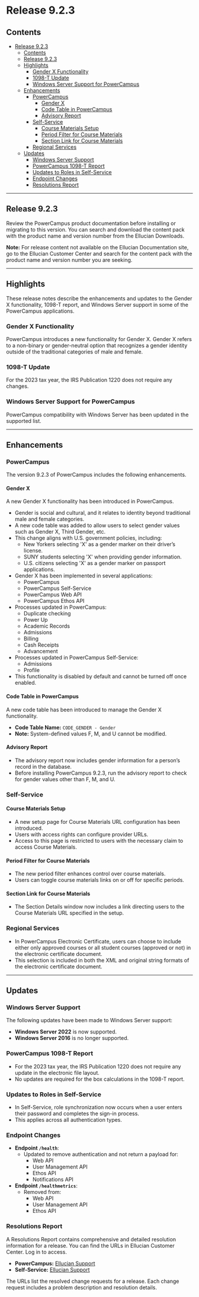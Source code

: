 # Release 9.2.3

## Contents

- [Release 9.2.3](#release-923)
  - [Contents](#contents)
  - [Release 9.2.3](#release-923-1)
  - [Highlights](#highlights)
    - [Gender X Functionality](#gender-x-functionality)
    - [1098-T Update](#1098-t-update)
    - [Windows Server Support for PowerCampus](#windows-server-support-for-powercampus)
  - [Enhancements](#enhancements)
    - [PowerCampus](#powercampus)
      - [Gender X](#gender-x)
      - [Code Table in PowerCampus](#code-table-in-powercampus)
      - [Advisory Report](#advisory-report)
    - [Self-Service](#self-service)
      - [Course Materials Setup](#course-materials-setup)
      - [Period Filter for Course Materials](#period-filter-for-course-materials)
      - [Section Link for Course Materials](#section-link-for-course-materials)
    - [Regional Services](#regional-services)
  - [Updates](#updates)
    - [Windows Server Support](#windows-server-support)
    - [PowerCampus 1098-T Report](#powercampus-1098-t-report)
    - [Updates to Roles in Self-Service](#updates-to-roles-in-self-service)
    - [Endpoint Changes](#endpoint-changes)
    - [Resolutions Report](#resolutions-report)

---

## Release 9.2.3

Review the PowerCampus product documentation before installing or migrating to this version. You can search and download the content pack with the product name and version number from the Ellucian Downloads.

**Note:** For release content not available on the Ellucian Documentation site, go to the Ellucian Customer Center and search for the content pack with the product name and version number you are seeking.

---

## Highlights

These release notes describe the enhancements and updates to the Gender X functionality, 1098-T report, and Windows Server support in some of the PowerCampus applications.

### Gender X Functionality

PowerCampus introduces a new functionality for Gender X. Gender X refers to a non-binary or gender-neutral option that recognizes a gender identity outside of the traditional categories of male and female.

### 1098-T Update

For the 2023 tax year, the IRS Publication 1220 does not require any changes.

### Windows Server Support for PowerCampus

PowerCampus compatibility with Windows Server has been updated in the supported list.

---

## Enhancements

### PowerCampus

The version 9.2.3 of PowerCampus includes the following enhancements.

#### Gender X

A new Gender X functionality has been introduced in PowerCampus.

- Gender is social and cultural, and it relates to identity beyond traditional male and female categories.
- A new code table was added to allow users to select gender values such as Gender X, Third Gender, etc.
- This change aligns with U.S. government policies, including:
  - New Yorkers selecting 'X' as a gender marker on their driver’s license.
  - SUNY students selecting 'X' when providing gender information.
  - U.S. citizens selecting 'X' as a gender marker on passport applications.
- Gender X has been implemented in several applications:
  - PowerCampus
  - PowerCampus Self-Service
  - PowerCampus Web API
  - PowerCampus Ethos API
- Processes updated in PowerCampus:
  - Duplicate checking
  - Power Up
  - Academic Records
  - Admissions
  - Billing
  - Cash Receipts
  - Advancement
- Processes updated in PowerCampus Self-Service:
  - Admissions
  - Profile
- This functionality is disabled by default and cannot be turned off once enabled.

#### Code Table in PowerCampus

A new code table has been introduced to manage the Gender X functionality.

- **Code Table Name:** `CODE_GENDER - Gender`
- **Note:** System-defined values F, M, and U cannot be modified.

#### Advisory Report

- The advisory report now includes gender information for a person’s record in the database.
- Before installing PowerCampus 9.2.3, run the advisory report to check for gender values other than F, M, and U.

### Self-Service

#### Course Materials Setup

- A new setup page for Course Materials URL configuration has been introduced.
- Users with access rights can configure provider URLs.
- Access to this page is restricted to users with the necessary claim to access Course Materials.

#### Period Filter for Course Materials

- The new period filter enhances control over course materials.
- Users can toggle course materials links on or off for specific periods.

#### Section Link for Course Materials

- The Section Details window now includes a link directing users to the Course Materials URL specified in the setup.

### Regional Services

- In PowerCampus Electronic Certificate, users can choose to include either only approved courses or all student courses (approved or not) in the electronic certificate document.
- This selection is included in both the XML and original string formats of the electronic certificate document.

---

## Updates

### Windows Server Support

The following updates have been made to Windows Server support:

- **Windows Server 2022** is now supported.
- **Windows Server 2016** is no longer supported.

### PowerCampus 1098-T Report

- For the 2023 tax year, the IRS Publication 1220 does not require any update in the electronic file layout.
- No updates are required for the box calculations in the 1098-T report.

### Updates to Roles in Self-Service

- In Self-Service, role synchronization now occurs when a user enters their password and completes the sign-in process.
- This applies across all authentication types.

### Endpoint Changes

- **Endpoint `/health`**:
  - Updated to remove authentication and not return a payload for:
    - Web API
    - User Management API
    - Ethos API
    - Notifications API
- **Endpoint `/healthmetrics`**:
  - Removed from:
    - Web API
    - User Management API
    - Ethos API

### Resolutions Report

A Resolutions Report contains comprehensive and detailed resolution information for a release. You can find the URLs in Ellucian Customer Center. Log in to access.

- **PowerCampus:** [Ellucian Support](https://elluciansupport.service-now.com/esc?id=standard_ticket&table=ellucian_product_release&sys_id=e1db92b597f3e5505154d004a253afb3)
- **Self-Service:** [Ellucian Support](https://elluciansupport.service-now.com/esc?id=standard_ticket&table=ellucian_product_release&sys_id=b45dd6bd97f3e5505154d004a253af36)

The URLs list the resolved change requests for a release. Each change request includes a problem description and resolution details.